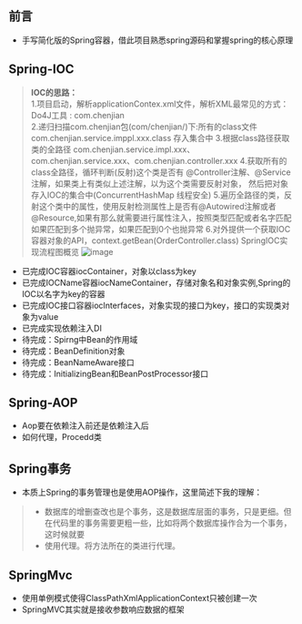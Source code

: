 ## 前言
* 手写简化版的Spring容器，借此项目熟悉spring源码和掌握spring的核心原理

## Spring-IOC
> **IOC的思路：**  
1.项目启动，解析applicationContex.xml文件，解析XML最常见的方式：Do4J工具 : com.chenjian  
2.递归扫描com.chenjian包(com/chenjian/)下:所有的class文件  com.chenjian.service.imppl.xxx.class 存入集合中
3.根据class路径获取类的全路径 com.chenjian.service.impl.xxx、com.chenjian.service.xxx、com.chenjian.controller.xxx
4.获取所有的class全路径，循环判断(反射)这个类是否有 @Controller注解、@Service注解，如果类上有类似上述注解，以为这个类需要反射对象，
  然后把对象存入IOC的集合中(ConcurrentHashMap 线程安全)
5.遍历全路径的类，反射这个类中的属性，使用反射检测属性上是否有@Autowired注解或者@Resource,如果有那么就需要进行属性注入，按照类型匹配或者名字匹配
  如果匹配到多个抛异常，如果匹配到0个也抛异常
6.对外提供一个获取IOC容器对象的API，context.getBean(OrderController.class)
> SpringIOC实现流程图概览
![image](https://user-images.githubusercontent.com/31843897/126051773-305cb77e-43f0-4dac-8843-3fb9043a2706.png)

* 已完成IOC容器iocContainer，对象以class为key
* 已完成IOCName容器iocNameContainer，存储对象名和对象实例,Spring的IOC以名字为key的容器
* 已完成IOC接口容器iocInterfaces，对象实现的接口为key，接口的实现类对象为value
* 已完成实现依赖注入DI
* 待完成：Spirng中Bean的作用域
* 待完成：BeanDefinition对象
* 待完成：BeanNameAware接口
* 待完成：InitializingBean和BeanPostProcessor接口

## Spring-AOP
* Aop要在依赖注入前还是依赖注入后
* 如何代理，Procedd类

## Spring事务
* 本质上Spring的事务管理也是使用AOP操作，这里简述下我的理解：
> * 数据库的增删查改也是个事务，这是数据库层面的事务，只是更细。但在代码里的事务需要更粗一些，比如将两个数据库操作合为一个事务，这时候就要
> * 使用代理。将方法所在的类进行代理。
>

## SpringMvc
* 使用单例模式使得ClassPathXmlApplicationContext只被创建一次
* SpringMVC其实就是接收参数响应数据的框架
